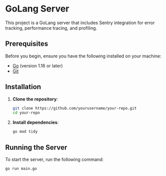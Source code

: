 # GoLang Server

This project is a GoLang server that includes Sentry integration for error tracking, performance tracing, and profiling.

## Prerequisites

Before you begin, ensure you have the following installed on your machine:

- [Go](https://golang.org/doc/install) (version 1.16 or later)
- [Git](https://git-scm.com/book/en/v2/Getting-Started-Installing-Git)

## Installation

1. **Clone the repository**:
    ```sh
    git clone https://github.com/yourusername/your-repo.git
    cd your-repo
    ```

2. **Install dependencies**:
    ```sh
    go mod tidy
    ```

## Running the Server

To start the server, run the following command:

```sh
go run main.go